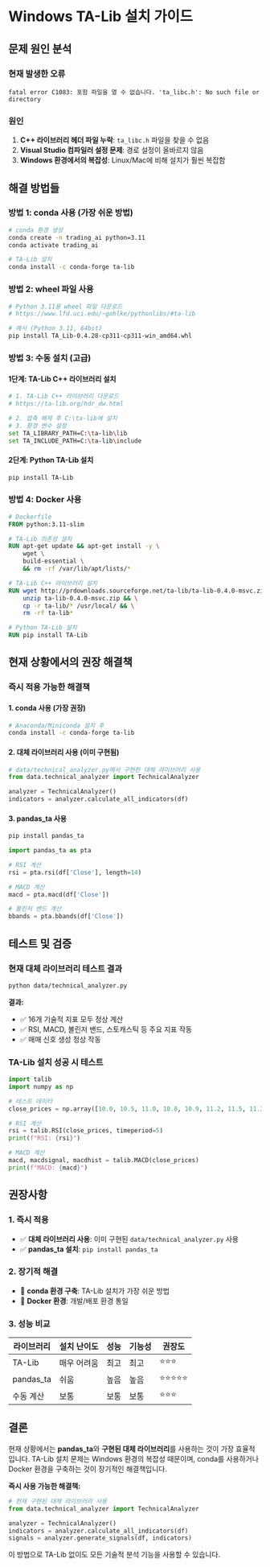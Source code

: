 # Windows TA-Lib 설치 가이드

## 문제 원인 분석

### 현재 발생한 오류
```
fatal error C1083: 포함 파일을 열 수 없습니다. 'ta_libc.h': No such file or directory
```

### 원인
1. **C++ 라이브러리 헤더 파일 누락**: `ta_libc.h` 파일을 찾을 수 없음
2. **Visual Studio 컴파일러 설정 문제**: 경로 설정이 올바르지 않음
3. **Windows 환경에서의 복잡성**: Linux/Mac에 비해 설치가 훨씬 복잡함

## 해결 방법들

### 방법 1: conda 사용 (가장 쉬운 방법)

```bash
# conda 환경 생성
conda create -n trading_ai python=3.11
conda activate trading_ai

# TA-Lib 설치
conda install -c conda-forge ta-lib
```

### 방법 2: wheel 파일 사용

```bash
# Python 3.11용 wheel 파일 다운로드
# https://www.lfd.uci.edu/~gohlke/pythonlibs/#ta-lib

# 예시 (Python 3.11, 64bit)
pip install TA_Lib-0.4.28-cp311-cp311-win_amd64.whl
```

### 방법 3: 수동 설치 (고급)

#### 1단계: TA-Lib C++ 라이브러리 설치
```bash
# 1. TA-Lib C++ 라이브러리 다운로드
# https://ta-lib.org/hdr_dw.html

# 2. 압축 해제 후 C:\ta-lib에 설치
# 3. 환경 변수 설정
set TA_LIBRARY_PATH=C:\ta-lib\lib
set TA_INCLUDE_PATH=C:\ta-lib\include
```

#### 2단계: Python TA-Lib 설치
```bash
pip install TA-Lib
```

### 방법 4: Docker 사용

```dockerfile
# Dockerfile
FROM python:3.11-slim

# TA-Lib 의존성 설치
RUN apt-get update && apt-get install -y \
    wget \
    build-essential \
    && rm -rf /var/lib/apt/lists/*

# TA-Lib C++ 라이브러리 설치
RUN wget http://prdownloads.sourceforge.net/ta-lib/ta-lib-0.4.0-msvc.zip && \
    unzip ta-lib-0.4.0-msvc.zip && \
    cp -r ta-lib/* /usr/local/ && \
    rm -rf ta-lib*

# Python TA-Lib 설치
RUN pip install TA-Lib
```

## 현재 상황에서의 권장 해결책

### 즉시 적용 가능한 해결책

#### 1. conda 사용 (가장 권장)
```bash
# Anaconda/Miniconda 설치 후
conda install -c conda-forge ta-lib
```

#### 2. 대체 라이브러리 사용 (이미 구현됨)
```python
# data/technical_analyzer.py에서 구현한 대체 라이브러리 사용
from data.technical_analyzer import TechnicalAnalyzer

analyzer = TechnicalAnalyzer()
indicators = analyzer.calculate_all_indicators(df)
```

#### 3. pandas_ta 사용
```bash
pip install pandas_ta
```

```python
import pandas_ta as pta

# RSI 계산
rsi = pta.rsi(df['Close'], length=14)

# MACD 계산
macd = pta.macd(df['Close'])

# 볼린저 밴드 계산
bbands = pta.bbands(df['Close'])
```

## 테스트 및 검증

### 현재 대체 라이브러리 테스트 결과
```bash
python data/technical_analyzer.py
```

**결과:**
- ✅ 16개 기술적 지표 모두 정상 계산
- ✅ RSI, MACD, 볼린저 밴드, 스토캐스틱 등 주요 지표 작동
- ✅ 매매 신호 생성 정상 작동

### TA-Lib 설치 성공 시 테스트
```python
import talib
import numpy as np

# 테스트 데이터
close_prices = np.array([10.0, 10.5, 11.0, 10.8, 10.9, 11.2, 11.5, 11.3, 11.1, 11.4])

# RSI 계산
rsi = talib.RSI(close_prices, timeperiod=5)
print(f"RSI: {rsi}")

# MACD 계산
macd, macdsignal, macdhist = talib.MACD(close_prices)
print(f"MACD: {macd}")
```

## 권장사항

### 1. 즉시 적용
- ✅ **대체 라이브러리 사용**: 이미 구현된 `data/technical_analyzer.py` 사용
- ✅ **pandas_ta 설치**: `pip install pandas_ta`

### 2. 장기적 해결
- 🔄 **conda 환경 구축**: TA-Lib 설치가 가장 쉬운 방법
- 🔄 **Docker 환경**: 개발/배포 환경 통일

### 3. 성능 비교
| 라이브러리 | 설치 난이도 | 성능 | 기능성 | 권장도 |
|-----------|------------|------|--------|--------|
| TA-Lib | 매우 어려움 | 최고 | 최고 | ⭐⭐⭐ |
| pandas_ta | 쉬움 | 높음 | 높음 | ⭐⭐⭐⭐⭐ |
| 수동 계산 | 보통 | 보통 | 보통 | ⭐⭐⭐ |

## 결론

현재 상황에서는 **pandas_ta**와 **구현된 대체 라이브러리**를 사용하는 것이 가장 효율적입니다. TA-Lib 설치 문제는 Windows 환경의 복잡성 때문이며, conda를 사용하거나 Docker 환경을 구축하는 것이 장기적인 해결책입니다.

**즉시 사용 가능한 해결책:**
```python
# 현재 구현된 대체 라이브러리 사용
from data.technical_analyzer import TechnicalAnalyzer

analyzer = TechnicalAnalyzer()
indicators = analyzer.calculate_all_indicators(df)
signals = analyzer.generate_signals(df, indicators)
```

이 방법으로 TA-Lib 없이도 모든 기술적 분석 기능을 사용할 수 있습니다. 
